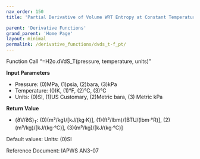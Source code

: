 ```yaml
---
nav_order: 150
title: 'Partial Derivative of Volume WRT Entropy at Constant Temperature f(P, T)'

parent: 'Derivative Functions'
grand_parent: 'Home Page'
layout: minimal
permalink: /derivative_functions/dvds_t-f_pt/
---
```


Function Call “=H2o.dVdS\_T(pressure, temperature, units)”

**Input Parameters**

- Pressure: (0)MPa, (1)psia, (2)bara, (3)kPa
- Temperature: (0)K, (1)°F, (2)°C, (3)°C
- Units: (0)SI, (1)US Customary, (2)Metric bara, (3) Metric kPa

**Return Value**

- (∂V/∂S)<sub>T</sub>: (0)(m³/kg)/\[kJ/(kg·K)\], (1)(ft³/lbm)/\[BTU/(lbm·°R)\], (2)(m³/kg)/\[kJ/(kg·°C)\], (3)(m³/kg)/\[kJ/(kg·°C)\]

Default values: Units: (0)SI

Reference Document: IAPWS AN3-07